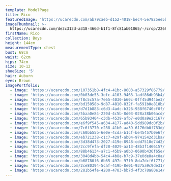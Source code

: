 ```yaml
---
template: ModelPage
title: Rico
featuredImage: 'https://ucarecdn.com/ab79caeb-d152-4018-bec4-5e7825ee5b9f/'
imageThumbnail: >-
  https://ucarecdn.com/de3c313d-a318-466d-b1f1-8fc81ab01065/-/crop/2268x2970/669,1776/-/preview/
firstName: Rico
collection: Boys
height: 144cm
measurementType: chest
bust: 68cm
waist: 62cm
hips: 74cm
size: 10-12
shoeSize: '5'
hair: Auburn
eyes: Brown
imagePortfolio:
  - image: 'https://ucarecdn.com/107351b8-4fc4-41bc-8683-a57329f86779/'
  - image: 'https://ucarecdn.com/0b03de53-3efc-4103-9463-1adf86db93b4/'
  - image: 'https://ucarecdn.com/f8c5c57a-7e65-4030-b60c-0ff45d944be3/'
  - image: 'https://ucarecdn.com/bd15058b-9d87-4810-832f-fa591b0e810b/'
  - image: 'https://ucarecdn.com/d7d1b883-c6d3-4adc-b326-938f6740cf0f/'
  - image: 'https://ucarecdn.com/5baa0e84-220d-4c5b-8d03-028a38b06acd/'
  - image: 'https://ucarecdn.com/65b93404-c3db-4539-afb7-e0d0a9e2c167/'
  - image: 'https://ucarecdn.com/e6f9f545-a634-4177-ad40-5dd989dc0f2b/'
  - image: 'https://ucarecdn.com/7c6f3770-e288-41b0-aa39-6176db0f783d/'
  - image: 'https://ucarecdn.com/c60bb55b-6e0e-4cda-b1cf-be45457b0e6f/'
  - image: 'https://ucarecdn.com/eb721238-c1c7-429f-ab04-9741542d31ba/'
  - image: 'https://ucarecdn.com/3d38d473-2027-419e-8948-cdd7510e74d2/'
  - image: 'https://ucarecdn.com/2cc9fefa-df28-4029-aa13-48b3f1466157/'
  - image: 'https://ucarecdn.com/88b46134-a7c1-45b9-a0b3-0690b436f65e/'
  - image: 'https://ucarecdn.com/3048d4bb-54c4-4b8e-b7c9-37e0de8a4c8a/'
  - image: 'https://ucarecdn.com/b68780f6-6b65-497c-97f0-8da7dcf6f771/'
  - image: 'https://ucarecdn.com/2ce80394-5caf-419b-8e01-9375a9c9de31/'
  - image: 'https://ucarecdn.com/281b54fe-4200-4783-bb7d-4f3c78a80e14/'
---
```


